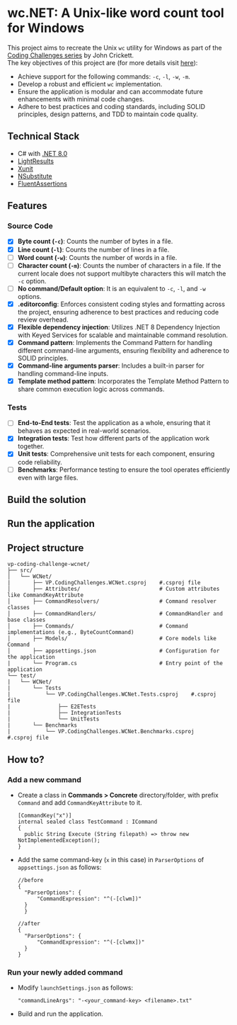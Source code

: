 # wc.NET: A Unix-like word count tool for Windows

This project aims to recreate the Unix `wc` utility for Windows as part of the [Coding Challenges series](https://codingchallenges.fyi/) by John Crickett.</br>
The key objectives of this project are (for more details visit [here](https://codingchallenges.fyi/challenges/challenge-wc/#the-challenge---building-wc)):
- Achieve support for the following commands: `-c`, `-l`, `-w`, `-m`.
- Develop a robust and efficient `wc` implementation.
- Ensure the application is modular and can accommodate future enhancements with minimal code changes.
- Adhere to best practices and coding standards, including SOLID principles, design patterns, and TDD to maintain code quality.

## Technical Stack
- C# with [.NET 8.0](https://dotnet.microsoft.com/en-us/download/dotnet/8.0)
- [LightResults](https://jscarle.github.io/LightResults/)
- [Xunit](https://xunit.net/)
- [NSubstitute](https://nsubstitute.github.io/)
- [FluentAssertions](https://fluentassertions.com/)

## Features
### Source Code
  - [x] **Byte count (`-c`)**: Counts the number of bytes in a file.
  - [x] **Line count (`-l`)**: Counts the number of lines in a file.
  - [ ] **Word count (`-w`)**: Counts the number of words in a file.
  - [ ] **Character count (`-m`)**: Counts the number of characters in a file. If the current locale does not support multibyte characters this will match the `-c` option.
  - [ ] **No command/Default option**: It is an equivalent to `-c`, `-l`, and `-w` options.
  - [x] **.editorconfig**: Enforces consistent coding styles and formatting across the project, ensuring adherence to best practices and reducing code review overhead.
  - [x] **Flexible dependency injection**: Utilizes .NET 8 Dependency Injection with Keyed Services for scalable and maintainable command resolution.
  - [x] **Command pattern**: Implements the Command Pattern for handling different command-line arguments, ensuring flexibility and adherence to SOLID principles.
  - [x] **Command-line arguments parser**: Includes a built-in parser for handling command-line inputs.
  - [x] **Template method pattern**: Incorporates the Template Method Pattern to share common execution logic across commands.
### Tests
  - [ ] **End-to-End tests**: Test the application as a whole, ensuring that it behaves as expected in real-world scenarios.
  - [x] **Integration tests**: Test how different parts of the application work together.
  - [x] **Unit tests**: Comprehensive unit tests for each component, ensuring code reliability.
  - [ ] **Benchmarks**: Performance testing to ensure the tool operates efficiently even with large files.

## Build the solution
## Run the application
## Project structure
```
vp-coding-challenge-wcnet/
├── src/
│   └── WCNet/
|       ├── VP.CodingChallenges.WCNet.csproj    #.csproj file
│       ├── Attributes/                         # Custom attributes like CommandKeyAttribute
│       ├── CommandResolvers/                   # Command resolver classes
│       ├── CommandHandlers/                    # CommandHandler and base classes
│       ├── Commands/                           # Command implementations (e.g., ByteCountCommand)
│       ├── Models/                             # Core models like Command
│       ├── appsettings.json                    # Configuration for the application
|       └── Program.cs                          # Entry point of the application
└── test/
|   └── WCNet/
|       └── Tests
|           └── VP.CodingChallenges.WCNet.Tests.csproj    #.csproj file
|               ├── E2ETests
|               ├── IntegrationTests
|               └── UnitTests
|       └── Benchmarks
|           └── VP.CodingChallenges.WCNet.Benchmarks.csproj    #.csproj file
```

## How to?
### Add a new command
- Create a class in **Commands > Concrete** directory/folder, with prefix `Command` and add `CommandKeyAttribute` to it.
  ```
  [CommandKey("x")]
  internal sealed class TestCommand : ICommand
  {
  	public String Execute (String filepath) => throw new NotImplementedException();
  }
  ```
- Add the same command-key (`x` in this case) in `ParserOptions` of `appsettings.json` as follows:
  ```
  //before
  {
  	"ParserOptions": {
    	"CommandExpression": "^(-[clwm])"
  	}
	}

  //after
  {
  	"ParserOptions": {
  		"CommandExpression": "^(-[clwmx])"
  	}
  }
  ```
### Run your newly added command
- Modify `launchSettings.json` as follows:
  ```
  "commandLineArgs": "-<your_command-key> <filename>.txt"
  ```
- Build and run the application.